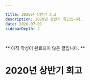 ```yaml
---

title: 2020년 상반기 회고
description: 2020년 상반기 회고입니다.
date: 2020-07-01
sidebarDepth: 2

---
```


** 아직 작성이 완료되지 않은 글입니다. **

# 2020년 상반기 회고